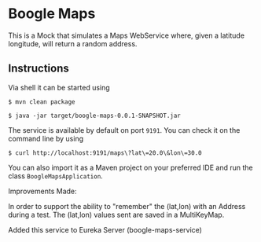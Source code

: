 # Boogle Maps

This is a Mock that simulates a Maps WebService where, given a latitude
longitude, will return a random address.

## Instructions

Via shell it can be started using

```
$ mvn clean package
```

```
$ java -jar target/boogle-maps-0.0.1-SNAPSHOT.jar
```

The service is available by default on port `9191`. You can check it on the
command line by using

```
$ curl http://localhost:9191/maps\?lat\=20.0\&lon\=30.0
```

You can also import it as a Maven project on your preferred IDE and
run the class `BoogleMapsApplication`.

Improvements Made:

In order to support the ability to "remember" the (lat,lon) with an Address
during a test.  The (lat,lon) values sent are saved in a MultiKeyMap.

Added this service to Eureka Server (boogle-maps-service)
